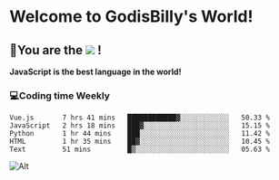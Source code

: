 # Welcome to GodisBilly's World!
## :partying_face:You are the  ![](https://visitor-badge.glitch.me/badge?page_id=Godisbilly.readme) !
**JavaScript is the best language in the world!**
### :computer:Coding time Weekly
  <!--START_SECTION:waka-->
```text
Vue.js       7 hrs 41 mins   ████████████▓░░░░░░░░░░░░   50.33 % 
JavaScript   2 hrs 18 mins   ███▓░░░░░░░░░░░░░░░░░░░░░   15.15 % 
Python       1 hr 44 mins    ███░░░░░░░░░░░░░░░░░░░░░░   11.42 % 
HTML         1 hr 35 mins    ██▓░░░░░░░░░░░░░░░░░░░░░░   10.45 % 
Text         51 mins         █▒░░░░░░░░░░░░░░░░░░░░░░░   05.63 % 
```
<!--END_SECTION:waka-->
![Alt](https://repobeats.axiom.co/api/embed/eeff64f6cf3d966257bdb597911b88a4c137d508.svg "Repobeats analytics image")
